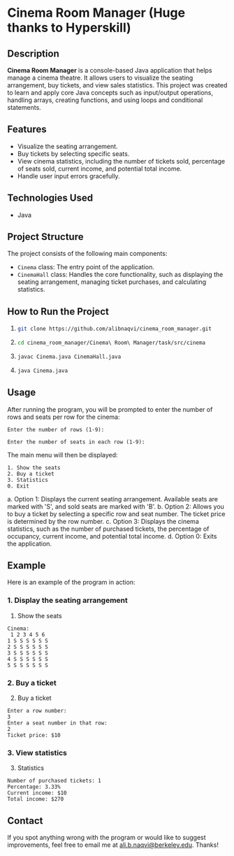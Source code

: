 # Cinema Room Manager (Huge thanks to Hyperskill)

## Description

**Cinema Room Manager** is a console-based Java application that helps manage a cinema theatre. It allows users to visualize the seating arrangement, buy tickets, and view sales statistics. This project was created to learn and apply core Java concepts such as input/output operations, handling arrays, creating functions, and using loops and conditional statements.

## Features

- Visualize the seating arrangement.
- Buy tickets by selecting specific seats.
- View cinema statistics, including the number of tickets sold, percentage of seats sold, current income, and potential total income.
- Handle user input errors gracefully.

## Technologies Used

- Java

## Project Structure

The project consists of the following main components:

- `Cinema` class: The entry point of the application.
- `CinemaHall` class: Handles the core functionality, such as displaying the seating arrangement, managing ticket purchases, and calculating statistics.

## How to Run the Project

1. ```bash
   git clone https://github.com/alibnaqvi/cinema_room_manager.git
   ```

2. ```bash
   cd cinema_room_manager/Cinema\ Room\ Manager/task/src/cinema
   ```

3. ```bash
   javac Cinema.java CinemaHall.java
   ```

4. ```bash
   java Cinema.java
   ```

## Usage

After running the program, you will be prompted to enter the number of rows and seats per row for the cinema:

```
Enter the number of rows (1-9):

Enter the number of seats in each row (1-9):

```

The main menu will then be displayed:

```
1. Show the seats
2. Buy a ticket
3. Statistics
0. Exit
```

a. Option 1: Displays the current seating arrangement. Available seats are marked with 'S', and sold seats are marked with 'B'.
b. Option 2: Allows you to buy a ticket by selecting a specific row and seat number. The ticket price is determined by the row number.
c. Option 3: Displays the cinema statistics, such as the number of purchased tickets, the percentage of occupancy, current income, and potential total income.
d. Option 0: Exits the application.

## Example

Here is an example of the program in action:

### 1. Display the seating arrangement

1. Show the seats

```
Cinema:
 1 2 3 4 5 6 
1 S S S S S S 
2 S S S S S S 
3 S S S S S S 
4 S S S S S S 
5 S S S S S S 
```

### 2. Buy a ticket

2. Buy a ticket

```
Enter a row number:
3
Enter a seat number in that row:
2
Ticket price: $10
```

### 3. View statistics

3. Statistics

```
Number of purchased tickets: 1
Percentage: 3.33%
Current income: $10
Total income: $270
```

## Contact

If you spot anything wrong with the program or would like to suggest improvements, feel free to email me at ali.b.naqvi@berkeley.edu. Thanks!
 

